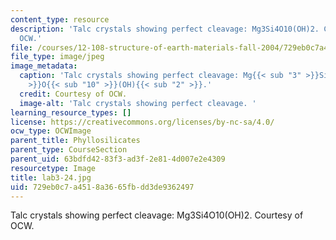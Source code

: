 ```yaml
---
content_type: resource
description: 'Talc crystals showing perfect cleavage: Mg3Si4O10(OH)2. Courtesy of
  OCW.'
file: /courses/12-108-structure-of-earth-materials-fall-2004/729eb0c7a4518a3665fbdd3de9362497_lab3-24.jpg
file_type: image/jpeg
image_metadata:
  caption: 'Talc crystals showing perfect cleavage: Mg{{< sub "3" >}}Si{{< sub "4"
    >}}O{{< sub "10" >}}(OH){{< sub "2" >}}.'
  credit: Courtesy of OCW.
  image-alt: 'Talc crystals showing perfect cleavage. '
learning_resource_types: []
license: https://creativecommons.org/licenses/by-nc-sa/4.0/
ocw_type: OCWImage
parent_title: Phyllosilicates
parent_type: CourseSection
parent_uid: 63bdfd42-83f3-ad3f-2e81-4d007e2e4309
resourcetype: Image
title: lab3-24.jpg
uid: 729eb0c7-a451-8a36-65fb-dd3de9362497
---
```

Talc crystals showing perfect cleavage: Mg3Si4O10(OH)2. Courtesy of OCW.